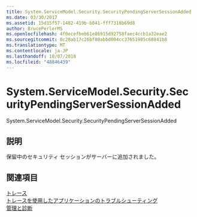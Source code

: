 ```yaml
---
title: System.ServiceModel.Security.SecurityPendingServerSessionAdded
ms.date: 03/30/2017
ms.assetid: 15d15f57-1482-419b-b841-fff7318b69d8
author: BrucePerlerMS
ms.openlocfilehash: 4f0ecefbeb61e86915d92758faec4ccb1a32eae2
ms.sourcegitcommit: 8c28ab17c26bf08abbd004cc37651985c68841b8
ms.translationtype: MT
ms.contentlocale: ja-JP
ms.lasthandoff: 10/07/2018
ms.locfileid: "48846439"
---
```

# <a name="systemservicemodelsecuritysecuritypendingserversessionadded"></a>System.ServiceModel.Security.SecurityPendingServerSessionAdded
System.ServiceModel.Security.SecurityPendingServerSessionAdded  
  
## <a name="description"></a>説明  
 保留中のセキュリティ セッションがサーバーに追加されました。  
  
## <a name="see-also"></a>関連項目  
 [トレース](../../../../../docs/framework/wcf/diagnostics/tracing/index.md)  
 [トレースを使用したアプリケーションのトラブルシューティング](../../../../../docs/framework/wcf/diagnostics/tracing/using-tracing-to-troubleshoot-your-application.md)  
 [管理と診断](../../../../../docs/framework/wcf/diagnostics/index.md)
